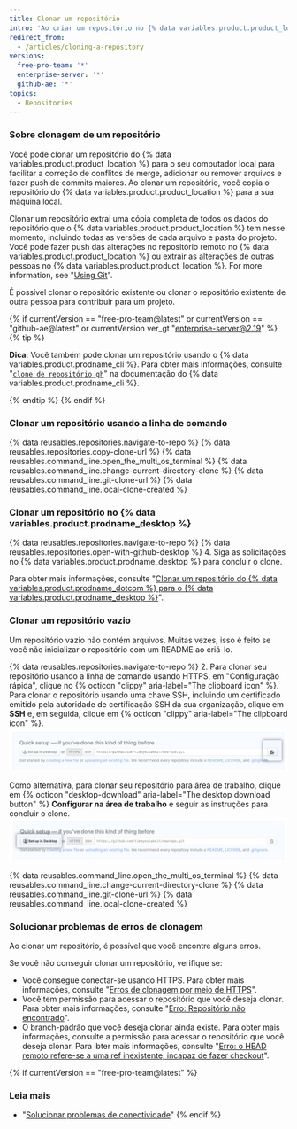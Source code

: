 ```yaml
---
title: Clonar um repositório
intro: 'Ao criar um repositório no {% data variables.product.product_location %}, ele passa a existir como um repositório remoto. É possível clonar o repositório para criar uma cópia local no seu computador e sincronizar entre os dois locais.'
redirect_from:
  - /articles/cloning-a-repository
versions:
  free-pro-team: '*'
  enterprise-server: '*'
  github-ae: '*'
topics:
  - Repositories
---
```


### Sobre clonagem de um repositório

Você pode clonar um repositório do {% data variables.product.product_location %} para o seu computador local para facilitar a correção de conflitos de merge, adicionar ou remover arquivos e fazer push de commits maiores. Ao clonar um repositório, você copia o repositório do {% data variables.product.product_location %} para a sua máquina local.

Clonar um repositório extrai uma cópia completa de todos os dados do repositório que o {% data variables.product.product_location %} tem nesse momento, incluindo todas as versões de cada arquivo e pasta do projeto. Você pode fazer push das alterações no repositório remoto no {% data variables.product.product_location %} ou extrair as alterações de outras pessoas no {% data variables.product.product_location %}. For more information, see "[Using Git](/github/getting-started-with-github/using-git)".

É possível clonar o repositório existente ou clonar o repositório existente de outra pessoa para contribuir para um projeto.

{% if currentVersion == "free-pro-team@latest" or currentVersion == "github-ae@latest" or currentVersion ver_gt "enterprise-server@2.19" %}
{% tip %}

**Dica**: Você também pode clonar um repositório usando o {% data variables.product.prodname_cli %}. Para obter mais informações, consulte "[`clone de repositório gh`](https://cli.github.com/manual/gh_repo_clone)" na documentação do {% data variables.product.prodname_cli %}.

{% endtip %}
{% endif %}

### Clonar um repositório usando a linha de comando

{% data reusables.repositories.navigate-to-repo %}
{% data reusables.repositories.copy-clone-url %}
{% data reusables.command_line.open_the_multi_os_terminal %}
{% data reusables.command_line.change-current-directory-clone %}
{% data reusables.command_line.git-clone-url %}
{% data reusables.command_line.local-clone-created %}

### Clonar um repositório no {% data variables.product.prodname_desktop %}

{% data reusables.repositories.navigate-to-repo %}
{% data reusables.repositories.open-with-github-desktop %}
4. Siga as solicitações no {% data variables.product.prodname_desktop %} para concluir o clone.

Para obter mais informações, consulte "[Clonar um repositório do {% data variables.product.prodname_dotcom %} para o {% data variables.product.prodname_desktop %}](/desktop/guides/contributing-to-projects/cloning-a-repository-from-github-to-github-desktop/)".

### Clonar um repositório vazio

Um repositório vazio não contém arquivos. Muitas vezes, isso é feito se você não inicializar o repositório com um README ao criá-lo.

{% data reusables.repositories.navigate-to-repo %}
2. Para clonar seu repositório usando a linha de comando usando HTTPS, em "Configuração rápida", clique no {% octicon "clippy" aria-label="The clipboard icon" %}. Para clonar o repositório usando uma chave SSH, incluindo um certificado emitido pela autoridade de certificação SSH da sua organização, clique em **SSH** e, em seguida, clique em {% octicon "clippy" aria-label="The clipboard icon" %}. ![Botão da URL para clonar o repositório vazio](/assets/images/help/repository/empty-https-url-clone-button.png)

   Como alternativa, para clonar seu repositório para área de trabalho, clique em {% octicon "desktop-download" aria-label="The desktop download button" %} **Configurar na área de trabalho** e seguir as instruções para concluir o clone. ![Botão da área de trabalho para clonar o repositório vazio](/assets/images/help/repository/empty-desktop-clone-button.png)

{% data reusables.command_line.open_the_multi_os_terminal %}
{% data reusables.command_line.change-current-directory-clone %}
{% data reusables.command_line.git-clone-url %}
{% data reusables.command_line.local-clone-created %}

### Solucionar problemas de erros de clonagem

Ao clonar um repositório, é possível que você encontre alguns erros.

Se você não conseguir clonar um repositório, verifique se:

- Você consegue conectar-se usando HTTPS. Para obter mais informações, consulte "[Erros de clonagem por meio de HTTPS](/github/creating-cloning-and-archiving-repositories/https-cloning-errors)".
- Você tem permissão para acessar o repositório que você deseja clonar. Para obter mais informações, consulte "[Erro: Repositório não encontrado](/github/creating-cloning-and-archiving-repositories/error-repository-not-found)".
- O branch-padrão que você deseja clonar ainda existe. Para obter mais informações, consulte a permissão para acessar o repositório que você deseja clonar. Para ibter mais informações, consulte "[Erro: o HEAD remoto refere-se a uma ref inexistente, incapaz de fazer checkout](/github/creating-cloning-and-archiving-repositories/error-remote-head-refers-to-nonexistent-ref-unable-to-checkout)".

{% if currentVersion == "free-pro-team@latest" %}

### Leia mais

- "[Solucionar problemas de conectividade](/articles/troubleshooting-connectivity-problems)"
{% endif %}
